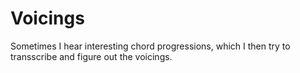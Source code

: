# Voicings

Sometimes I hear interesting chord progressions, which I then try to
transscribe and figure out the voicings. 
